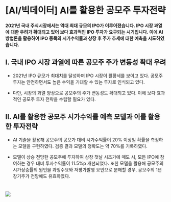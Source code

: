 # [AI/빅데이터] AI를 활용한 공모주 투자전략
  
**2021년 국내 주식시장에서는 역대 최대 규모의 IPO가 이루어졌습니다. IPO 시장 과열에 대한 우려가 확대되고 있어 보다 효과적인 IPO 투자가 요구되는 시기입니다. 이에 AI 방법론을 활용하여 IPO 종목의 시가수익률과 상장 후 주가 추세에 대한 예측을 시도하였습니다.**

## I. 국내 IPO 시장 과열에 따른 공모주 주가 변동성 확대 우려

- 2021년 IPO 규모가 최대치를 달성하며 IPO 시장이 활황세를 보이고 있다. 공모주 투자는 안전하면서도 높은 수익을 기대할 수 있는 투자로 인식되고 있다.

- 다만, 시장의 과열 양상으로 공모주의 주가 변동성도 확대되고 있다. 이에 보다 효과적인 공모주 투자 전략을 수립할 필요가 있다.


## II. AI를 활용한 공모주 시가수익률 예측 모델과 이를 활용한 투자전략

- AI 기술을 활용해 공모주의 공모가 대비 시가수익률이 20% 이상일 확률을 측정하는 모델을 구현하였다. 검증 결과 모델의 정확도는 약 70%를 기록하였다.

- 모델이 상승 전망한 공모주에 투자하여 상장 첫날 시초가에 매도 시, 모든 IPO에 참여하는 경우 대비 투자수익률이 11.5%p 개선되었다. 또한 모델을 활용해 공모주의 시가상승률의 원인을 과잉수요와 저평가발행 요인으로 분해할 경우, 공모주의 1년 장기주가 전망에도 유효하였다.

# 
# <a border="0" href="http://tracking.nhqv.com/tracking?SITE_ID=4&amp;SEND_ID=3037338&amp;SCHD_ID=2206703&amp;WORKDAY=20220314&amp;TRACKING_CLOSE=2022-03-07&amp;TYPE=C&amp;CLICK_ID=003&amp;MEMBER_ID=a3lvdWppbi5raW1Abmhxdi5jb20=&amp;MEMBER_ID_SEQ=32612&amp;URL=https://download.nhqv.com/www/plugin/pdfjs/web/viewer.html?r=CommFile&amp;p=/cis/rsh/inv&amp;i=CISPPR20220314150959516" target="_blank" title="NH 리서치 원문보기"><img border="0" src="https://www.nhqv.com/img/ems/research/img_09.jpg"></a>
